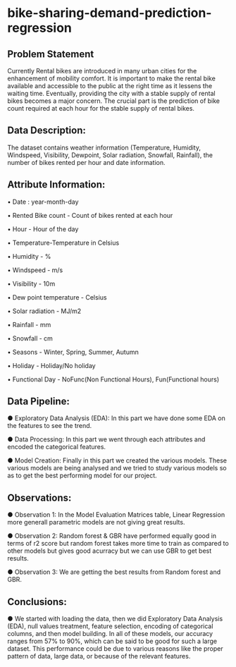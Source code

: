 # bike-sharing-demand-prediction-regression

## Problem Statement

Currently Rental bikes are introduced in many urban cities for the enhancement of mobility comfort. It is important to make the rental bike available and accessible to the public at the right time as it lessens the waiting time. Eventually, providing the city with a stable supply of rental bikes becomes a major concern. The crucial part is the prediction of bike count required at each hour for the stable supply of rental bikes.


## Data Description:

The dataset contains weather information (Temperature, Humidity, Windspeed, Visibility, Dewpoint, Solar radiation, Snowfall, Rainfall), the number of bikes rented per hour and date information.




## Attribute Information:

   • Date : year-month-day
   
   • Rented Bike count - Count of bikes rented at each hour
   
   • Hour - Hour of the day
   
   • Temperature-Temperature in Celsius
   
   • Humidity - %
   
   • Windspeed - m/s
   
   • Visibility - 10m
   
   • Dew point temperature - Celsius
   
   • Solar radiation - MJ/m2
   
   • Rainfall - mm
   
   • Snowfall - cm
   
   • Seasons - Winter, Spring, Summer, Autumn
   
   • Holiday - Holiday/No holiday
   
   • Functional Day - NoFunc(Non Functional Hours), Fun(Functional hours)





## Data Pipeline:

● Exploratory Data Analysis (EDA): In this part we have done some  EDA on the features to see the trend. 

● Data Processing: In this part we went through each attributes and  encoded the categorical features.

● Model Creation: Finally in this part we created the various models.  These various models are being analysed and we tried to study  various models so as to get the best performing model for our project.





## Observations:

● Observation 1: In the Model Evaluation Matrices table, Linear Regression more generall parametric models are not giving great results. 

● Observation 2: Random forest & GBR have performed equally good in terms of  r2 score but random forest takes more time to train as compared to other models but gives good acurracy but we can use GBR to get best results. 

● Observation 3: We are getting the best results from Random forest and GBR.





## Conclusions:

● We started with loading the data, then we did Exploratory Data Analysis (EDA), null values treatment, feature selection, encoding of categorical columns, and then model building. In all of these models, our accuracy ranges from 57% to 90%, which can be said to be good for such a large dataset. This performance could be due to various reasons like the proper pattern of data, large data, or because of the relevant features.
